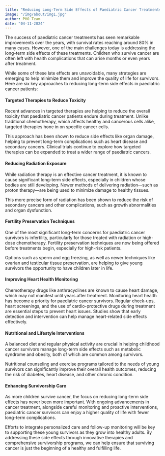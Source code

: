 ```yaml
---
title: "Reducing Long-Term Side Effects of Paediatric Cancer Treatments"
image: "/img/about/img1.jpg"
author: PHO Team
date: "04-11-2024"
---
```


The success of paediatric cancer treatments has seen remarkable improvements over the years, with survival rates reaching around 80% in many cases. However, one of the main challenges today is addressing the long-term side effects of these treatments. Children who survive cancer are often left with health complications that can arise months or even years after treatment. 

While some of these late effects are unavoidable, many strategies are emerging to help minimize them and improve the quality of life for survivors. Here are six key approaches to reducing long-term side effects in paediatric cancer patients:

#### Targeted Therapies to Reduce Toxicity

Recent advances in targeted therapies are helping to reduce the overall toxicity that paediatric cancer patients endure during treatment. Unlike traditional chemotherapy, which affects healthy and cancerous cells alike, targeted therapies hone in on specific cancer cells. 

This approach has been shown to reduce side effects like organ damage, helping to prevent long-term complications such as heart disease and secondary cancers. Clinical trials continue to explore how targeted therapies can be expanded to treat a wider range of paediatric cancers.

#### Reducing Radiation Exposure
While radiation therapy is an effective cancer treatment, it is known to cause significant long-term side effects, especially in children whose bodies are still developing. Newer methods of delivering radiation—such as proton therapy—are being used to minimize damage to healthy tissues. 

This more precise form of radiation has been shown to reduce the risk of secondary cancers and other complications, such as growth abnormalities and organ dysfunction.

#### Fertility Preservation Techniques

One of the most significant long-term concerns for paediatric cancer survivors is infertility, particularly for those treated with radiation or high-dose chemotherapy. Fertility preservation techniques are now being offered before treatments begin, especially for high-risk patients. 

Options such as sperm and egg freezing, as well as newer techniques like ovarian and testicular tissue preservation, are helping to give young survivors the opportunity to have children later in life.

#### Improving Heart Health Monitoring
Chemotherapy drugs like anthracyclines are known to cause heart damage, which may not manifest until years after treatment. Monitoring heart health has become a priority for paediatric cancer survivors. 
Regular check-ups, heart screenings, and the use of cardio-protective drugs during treatment are essential steps to prevent heart issues. Studies show that early detection and intervention can help manage heart-related side effects effectively.
#### Nutritional and Lifestyle Interventions

A balanced diet and regular physical activity are crucial in helping childhood cancer survivors manage long-term side effects such as metabolic syndrome and obesity, both of which are common among survivors. 

Nutritional counseling and exercise programs tailored to the needs of young survivors can significantly improve their overall health outcomes, reducing the risk of diabetes, heart disease, and other chronic condition.

#### Enhancing Survivorship Care

As more children survive cancer, the focus on reducing long-term side effects has never been more important. With ongoing advancements in cancer treatment, alongside careful monitoring and proactive interventions, paediatric cancer survivors can enjoy a higher quality of life with fewer long-term complications. 

Efforts to integrate personalized care and follow-up monitoring will be key to supporting these young survivors as they grow into healthy adults.
By addressing these side effects through innovative therapies and comprehensive survivorship programs, we can help ensure that surviving cancer is just the beginning of a healthy and fulfilling life.
